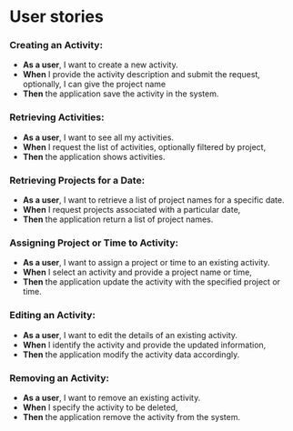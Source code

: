 # User stories

### Creating an Activity:

- **As a user**, I want to create a new activity.
- **When** I provide the activity description and submit the request, optionally, I can give the project name
- **Then** the application save the activity in the system.

### Retrieving Activities:

- **As a user**, I want to see all my activities.
- **When** I request the list of activities, optionally filtered by project,
- **Then** the application shows activities.

### Retrieving Projects for a Date:

- **As a user**, I want to retrieve a list of project names for a specific date.
- **When** I request projects associated with a particular date,
- **Then** the application return a list of project names.

### Assigning Project or Time to Activity:

- **As a user**, I want to assign a project or time to an existing activity.
- **When** I select an activity and provide a project name or time,
- **Then** the application update the activity with the specified project or time.

### Editing an Activity:

- **As a user**, I want to edit the details of an existing activity.
- **When** I identify the activity and provide the updated information,
- **Then** the application modify the activity data accordingly.

### Removing an Activity:

- **As a user**, I want to remove an existing activity.
- **When** I specify the activity to be deleted,
- **Then** the application remove the activity from the system.
